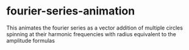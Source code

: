 # fourier-series-animation

This animates the fourier series as a vector addition of multiple circles spinning at their harmonic frequencies with radius equivalent to the amplitude formulas
